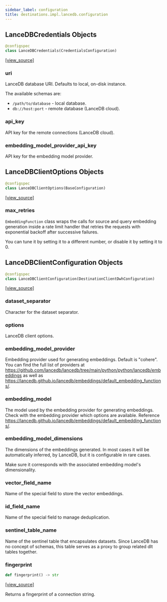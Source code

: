 ```yaml
---
sidebar_label: configuration
title: destinations.impl.lancedb.configuration
---
```


## LanceDBCredentials Objects

```python
@configspec
class LanceDBCredentials(CredentialsConfiguration)
```

[[view_source]](https://github.com/dlt-hub/dlt/blob/9857029af018a582dd24da4070562f58bb7e9fc5/dlt/destinations/impl/lancedb/configuration.py#L15)

### uri

LanceDB database URI. Defaults to local, on-disk instance.

The available schemas are:

- `/path/to/database` - local database.
- `db://host:port` - remote database (LanceDB cloud).

### api\_key

API key for the remote connections (LanceDB cloud).

### embedding\_model\_provider\_api\_key

API key for the embedding model provider.

## LanceDBClientOptions Objects

```python
@configspec
class LanceDBClientOptions(BaseConfiguration)
```

[[view_source]](https://github.com/dlt-hub/dlt/blob/9857029af018a582dd24da4070562f58bb7e9fc5/dlt/destinations/impl/lancedb/configuration.py#L37)

### max\_retries

`EmbeddingFunction` class wraps the calls for source and query embedding
generation inside a rate limit handler that retries the requests with exponential
backoff after successive failures.

You can tune it by setting it to a different number, or disable it by setting it to 0.

## LanceDBClientConfiguration Objects

```python
@configspec
class LanceDBClientConfiguration(DestinationClientDwhConfiguration)
```

[[view_source]](https://github.com/dlt-hub/dlt/blob/9857029af018a582dd24da4070562f58bb7e9fc5/dlt/destinations/impl/lancedb/configuration.py#L66)

### dataset\_separator

Character for the dataset separator.

### options

LanceDB client options.

### embedding\_model\_provider

Embedding provider used for generating embeddings. Default is "cohere". You can find the full list of
providers at https://github.com/lancedb/lancedb/tree/main/python/python/lancedb/embeddings as well as
https://lancedb.github.io/lancedb/embeddings/default_embedding_functions/.

### embedding\_model

The model used by the embedding provider for generating embeddings.
Check with the embedding provider which options are available.
Reference https://lancedb.github.io/lancedb/embeddings/default_embedding_functions/.

### embedding\_model\_dimensions

The dimensions of the embeddings generated. In most cases it will be automatically inferred, by LanceDB,
but it is configurable in rare cases.

Make sure it corresponds with the associated embedding model's dimensionality.

### vector\_field\_name

Name of the special field to store the vector embeddings.

### id\_field\_name

Name of the special field to manage deduplication.

### sentinel\_table\_name

Name of the sentinel table that encapsulates datasets. Since LanceDB has no
concept of schemas, this table serves as a proxy to group related dlt tables together.

### fingerprint

```python
def fingerprint() -> str
```

[[view_source]](https://github.com/dlt-hub/dlt/blob/9857029af018a582dd24da4070562f58bb7e9fc5/dlt/destinations/impl/lancedb/configuration.py#L106)

Returns a fingerprint of a connection string.

